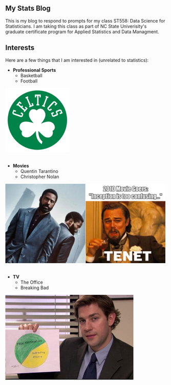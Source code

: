 ## My Stats Blog
This is my blog to respond to prompts for my class ST558: Data Science for Statisticians. I am taking this class as part of NC State Univerisity's graduate certificate program for Applied Statistics and Data Managment.

## Interests
Here are a few things that I am interested in (unrelated to statistics):

* **Professional Sports**  
    + Basketball  
    + Football  
<img src="Celtics.png" height="200"/>
<br />  
<br />  
  
* **Movies**
    + Quentin Tarantino  
    + Christopher Nolan  
<img src="Tenet_Meme.png" width="500"/>  
<br />  
<br />  
  
* **TV**  
    + The Office  
    + Breaking Bad  
<img src="The_Office.jpg" width="400"/>  
<br />  
<br />  

